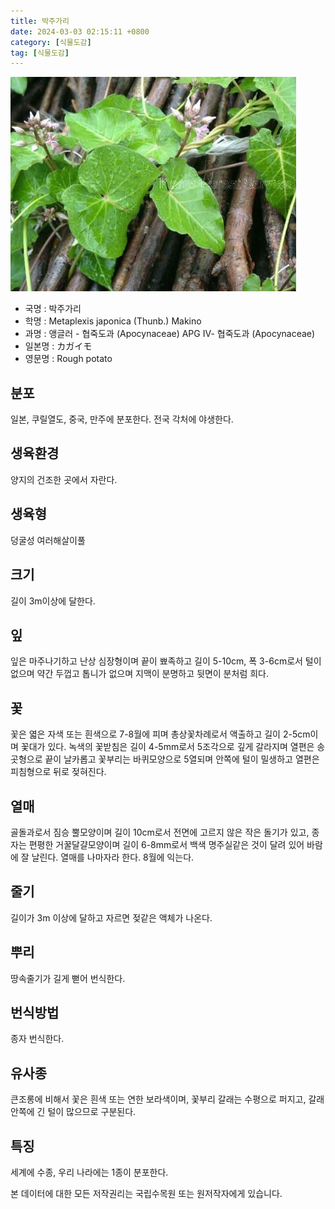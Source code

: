 ```yaml
---
title: 박주가리
date: 2024-03-03 02:15:11 +0800
category: [식물도감]
tag: [식물도감]
---
```




![박주가리](/assets/img/fileUpload/plants/basic/Asclepiadaceae/Metaplexis/14004/1_th2.JPG)
- 국명 : 박주가리
- 학명 : Metaplexis japonica (Thunb.) Makino
- 과명 : 앵글러 - 협죽도과 (Apocynaceae) APG Ⅳ- 협죽도과 (Apocynaceae)
- 일본명 : カガイモ
- 영문명 : Rough potato


## 분포
일본, 쿠릴열도, 중국, 만주에 분포한다. 
전국 각처에 야생한다.
## 생육환경
양지의 건조한 곳에서 자란다.
## 생육형
덩굴성 여러해살이풀
## 크기
길이 3m이상에 달한다.
## 잎
잎은 마주나기하고 난상 심장형이며 끝이 뾰족하고 길이 5-10cm, 폭 3-6cm로서 털이 없으며 약간 두껍고 톱니가 없으며 지맥이 분명하고 뒷면이 분처럼 희다.
## 꽃
꽃은 엷은 자색 또는 흰색으로 7-8월에 피며 총상꽃차례로서 액출하고 길이 2-5cm이며 꽃대가 있다. 녹색의 꽃받침은 길이 4-5mm로서 5조각으로 깊게 갈라지며 열편은 송곳형으로 끝이 날카롭고 꽃부리는 바퀴모양으로 5열되며 안쪽에 털이 밀생하고 열편은 피침형으로 뒤로 젖혀진다.
## 열매
골돌과로서 짐승 뿔모양이며 길이 10cm로서 전면에 고르지 않은 작은 돌기가 있고, 종자는 편평한 거꿀달걀모양이며 길이 6-8mm로서 백색 명주실같은 것이 달려 있어 바람에 잘 날린다. 열매를 나마자라 한다. 8월에 익는다. 
## 줄기
길이가 3m 이상에 달하고 자르면 젖같은 액체가 나온다.
## 뿌리
땅속줄기가 길게 뻗어 번식한다.
## 번식방법
종자 번식한다.
## 유사종
큰조롱에 비해서 꽃은 흰색 또는 연한 보라색이며, 꽃부리 갈래는 수평으로 퍼지고, 갈래 안쪽에 긴 털이 많으므로 구분된다. 
## 특징
세계에 수종, 우리 나라에는 1종이 분포한다.






본 데이터에 대한 모든 저작권리는 국립수목원 또는 원저작자에게 있습니다.

